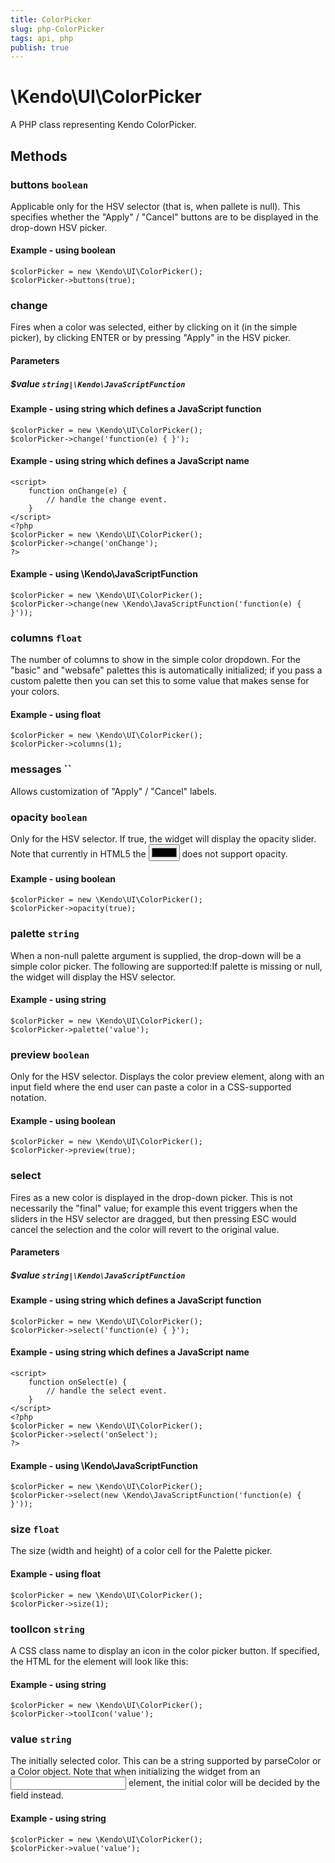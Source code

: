 ```yaml
---
title: ColorPicker
slug: php-ColorPicker
tags: api, php
publish: true
---
```


# \Kendo\UI\ColorPicker

A PHP class representing Kendo ColorPicker.


## Methods

### buttons `boolean`

Applicable only for the HSV selector (that is, when pallete is
null).  This specifies whether the "Apply" / "Cancel" buttons are to
be displayed in the drop-down HSV picker.


#### Example - using boolean
    $colorPicker = new \Kendo\UI\ColorPicker();
    $colorPicker->buttons(true);

### change
Fires when a color was selected, either by clicking on it (in the
simple picker), by clicking ENTER or by pressing "Apply" in the HSV
picker.
#### Parameters

##### $value `string|\Kendo\JavaScriptFunction`

#### Example - using string which defines a JavaScript function

    $colorPicker = new \Kendo\UI\ColorPicker();
    $colorPicker->change('function(e) { }');

#### Example - using string which defines a JavaScript name
    <script>
        function onChange(e) {
            // handle the change event.
        }
    </script>
    <?php
    $colorPicker = new \Kendo\UI\ColorPicker();
    $colorPicker->change('onChange');
    ?>

#### Example - using \Kendo\JavaScriptFunction

    $colorPicker = new \Kendo\UI\ColorPicker();
    $colorPicker->change(new \Kendo\JavaScriptFunction('function(e) { }'));

### columns `float`

The number of columns to show in the simple color dropdown.  For the
"basic" and "websafe" palettes this is automatically initialized; if
you pass a custom palette then you can set this to some value that
makes sense for your colors.


#### Example - using float
    $colorPicker = new \Kendo\UI\ColorPicker();
    $colorPicker->columns(1);

### messages ``

Allows customization of "Apply" / "Cancel" labels.


### opacity `boolean`

Only for the HSV selector.  If true, the widget will display the
opacity slider.  Note that currently in HTML5 the <input
type="color"> does not support opacity.


#### Example - using boolean
    $colorPicker = new \Kendo\UI\ColorPicker();
    $colorPicker->opacity(true);

### palette `string`

When a non-null palette argument is supplied, the drop-down will be
a simple color picker.  The following are supported:If palette is missing or null, the widget will display the HSV
selector.


#### Example - using string
    $colorPicker = new \Kendo\UI\ColorPicker();
    $colorPicker->palette('value');

### preview `boolean`

Only for the HSV selector.  Displays the color preview element, along
with an input field where the end user can paste a color in a
CSS-supported notation.


#### Example - using boolean
    $colorPicker = new \Kendo\UI\ColorPicker();
    $colorPicker->preview(true);

### select
Fires as a new color is displayed in the drop-down picker.  This is
not necessarily the "final" value; for example this event triggers
when the sliders in the HSV selector are dragged, but then pressing
ESC would cancel the selection and the color will revert to the
original value.
#### Parameters

##### $value `string|\Kendo\JavaScriptFunction`

#### Example - using string which defines a JavaScript function

    $colorPicker = new \Kendo\UI\ColorPicker();
    $colorPicker->select('function(e) { }');

#### Example - using string which defines a JavaScript name
    <script>
        function onSelect(e) {
            // handle the select event.
        }
    </script>
    <?php
    $colorPicker = new \Kendo\UI\ColorPicker();
    $colorPicker->select('onSelect');
    ?>

#### Example - using \Kendo\JavaScriptFunction

    $colorPicker = new \Kendo\UI\ColorPicker();
    $colorPicker->select(new \Kendo\JavaScriptFunction('function(e) { }'));

### size `float`

The size (width and height) of a color cell for the Palette picker.


#### Example - using float
    $colorPicker = new \Kendo\UI\ColorPicker();
    $colorPicker->size(1);

### toolIcon `string`

A CSS class name to display an icon in the color picker button.  If
specified, the HTML for the element will look like this:


#### Example - using string
    $colorPicker = new \Kendo\UI\ColorPicker();
    $colorPicker->toolIcon('value');

### value `string`

The initially selected color.  This can be a string supported by
parseColor or a Color object.  Note that when initializing the
widget from an <input> element, the initial color will be decided by the
field instead.


#### Example - using string
    $colorPicker = new \Kendo\UI\ColorPicker();
    $colorPicker->value('value');

